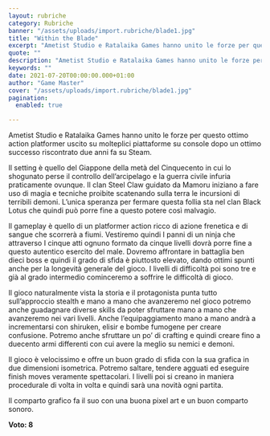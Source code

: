 ```yaml
---
layout: rubriche
category: Rubriche
banner: "/assets/uploads/import.rubriche/blade1.jpg"
title: "Within the Blade"
excerpt: "Ametist Studio e Ratalaika Games hanno unito le forze per questo ottimo action platformer uscito su molteplici piattaforme su console dopo un ottimo successo riscontrato due anni fa su Steam. Il setting è quello del Giappone della metà del Cinquecento in cui lo shogunato perse il controllo dell’arcipelago e la guerra civile infuria praticamente ovunque. [&hellip"
quote: ""
description: "Ametist Studio e Ratalaika Games hanno unito le forze per questo ottimo action platformer uscito su molteplici piattaforme su console dopo un ottimo successo riscontrato due anni fa su Steam. Il setting è quello del Giappone della metà del Cinquecento in cui lo shogunato perse il controllo dell’arcipelago e la guerra civile infuria praticamente ovunque. [&hellip"
keywords: ""
date: 2021-07-20T00:00:00.000+01:00
author: "Game Master"
cover: "/assets/uploads/import.rubriche/blade1.jpg"
pagination:
  enabled: true

---
```


Ametist Studio e Ratalaika Games hanno unito le forze per questo ottimo action platformer uscito su molteplici piattaforme su console dopo un ottimo successo riscontrato due anni fa su Steam.

Il setting è quello del Giappone della metà del Cinquecento in cui lo shogunato perse il controllo dell’arcipelago e la guerra civile infuria praticamente ovunque. Il clan Steel Claw guidato da Mamoru iniziano a fare uso di magia e tecniche proibite scatenando sulla terra le incursioni di terribili demoni. L’unica speranza per fermare questa follia sta nel clan Black Lotus che quindi può porre fine a questo potere così malvagio.

Il gameplay è quello di un platformer action ricco di azione frenetica e di sangue che scorrerà a fiumi. Vestiremo quindi I panni di un ninja che attraverso I cinque atti ognuno formato da cinque livelli dovrà porre fine a questo autentico esercito del male. Dovremo affrontare in battaglia ben dieci boss e quindi il grado di sfida è piuttosto elevato, dando ottimi spunti anche per la longevità generale del gioco. I livelli di difficoltà poi sono tre e già al grado intermedio cominceremo a soffrire le difficoltà di gioco.

Il gioco naturalmente vista la storia e il protagonista punta tutto sull’approccio stealth e mano a mano che avanzeremo nel gioco potremo anche guadagnare diverse skills da poter sfruttare mano a mano che avanzeremo nei vari livelli. Anche l’equipaggiamento mano a mano andrà a incrementarsi con shiruken, elisir e bombe fumogene per creare confusione. Potremo anche sfruttare un po’ di crafting e quindi creare fino a duecento armi differenti con cui avere la meglio su nemici e demoni.

Il gioco è velocissimo e offre un buon grado di sfida con la sua grafica in due dimensioni isometrica. Potremo saltare, tendere agguati ed eseguire finish moves veramente spettacolari. I livelli poi si creano in maniera procedurale di volta in volta e quindi sarà una novità ogni partita.

Il comparto grafico fa il suo con una buona pixel art e un buon comparto sonoro.

**Voto: 8**